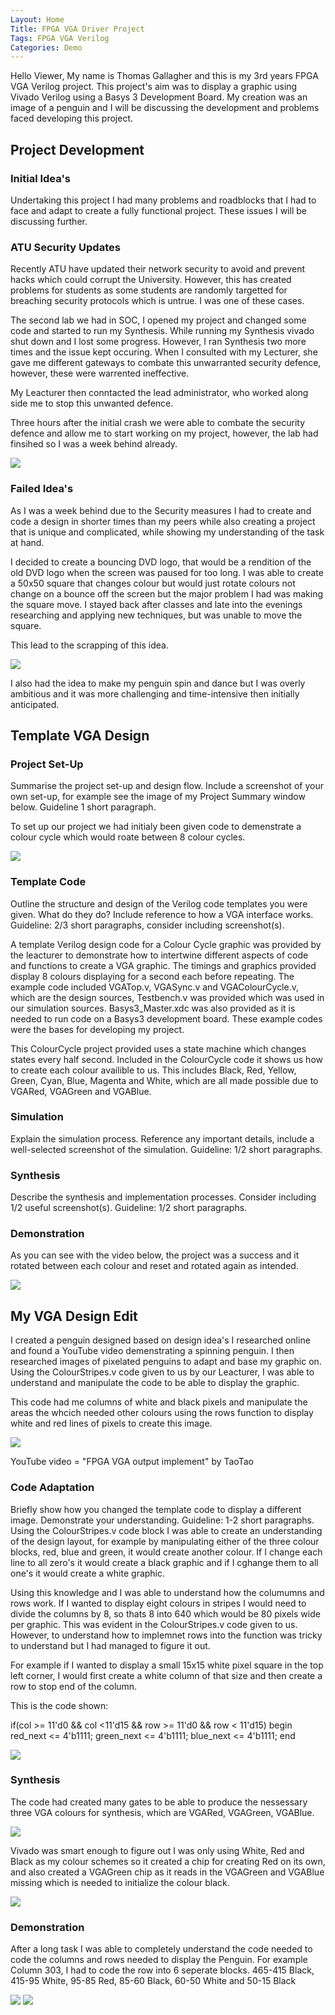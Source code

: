 ```yaml
---
Layout: Home
Title: FPGA VGA Driver Project
Tags: FPGA VGA Verilog
Categories: Demo
---
```


Hello Viewer, My name is Thomas Gallagher and this is my 3rd years FPGA VGA Verilog project. This project's aim was to display a graphic using Vivado Verilog using a Basys 3 Development Board. My creation was an image of a penguin and I will be discussing the development and problems faced developing this project.

## **Project Development**
### **Initial Idea's**
Undertaking this project I had many problems and roadblocks that I had to face and adapt to create a fully functional project. These issues I will be discussing further.

### **ATU Security Updates**
Recently ATU have updated their network security to avoid and prevent hacks which could corrupt the University. However, this has created problems for students as some students are randomly targetted for breaching security protocols which is untrue. I was one of these cases. 

The second lab we had in SOC, I opened my project and changed some code and started to run my Synthesis. While running my Synthesis vivado shut down and I lost some progress. However, I ran Synthesis two more times and the issue kept occuring. When I consulted with my Lecturer, she gave me different gateways to combate this unwarranted security defence, however, these were warrented ineffective. 

My Leacturer then conntacted the lead administrator, who worked along side me to stop this unwanted defence. 

Three hours after the initial crash we were able to combate the security defence and allow me to start working on my project, however, the lab had finsihed so I was a week behind already.

<img src ="Screenshot 2024-11-29 134949.png"> 
 

### **Failed Idea's**

As I was a week behind due to the Security measures I had to create and code a design in shorter times than my peers while also creating a project that is unique and complicated, while showing my understanding of the task at hand. 

I decided to create a bouncing DVD logo, that would be a rendition of the old DVD logo when the screen was paused for too long. I was able to create a 50x50 square that changes colour but would just rotate colours not change on a bounce off the screen but the major problem I had was making the square move. I stayed back after classes and late into the evenings researching and applying new techniques, but was unable to move the square.

This lead to the scrapping of this idea. 

<img src ="AYwrUq.gif"> 

I also had the idea to make my penguin spin and dance but I was overly ambitious and it was more challenging and time-intensive then initially anticipated. 

## **Template VGA Design**
### **Project Set-Up**
Summarise the project set-up and design flow. Include a screenshot of your own set-up, for example see the image of my Project Summary window below. Guideline 1 short paragraph.

To set up our project we had initialy been given code to demenstrate a colour cycle which would roate between 8 colour cycles. 

<img src="Screenshot 2024-11-11 171309.png">

### **Template Code**
Outline the structure and design of the Verilog code templates you were given. What do they do? Include reference to how a VGA interface works. Guideline: 2/3 short paragraphs, consider including screenshot(s).

A template Verilog design code for a Colour Cycle graphic was provided by the leacturer to demonstrate how to intertwine different aspects of code and functions to create a VGA graphic. The timings and graphics provided display 8 colours displaying for a second each before repeating. The example code included VGATop.v, VGASync.v and VGAColourCycle.v, which are the design sources, Testbench.v was provided which was used in our simulation sources. Basys3_Master.xdc was also provided as it is needed to run code on a Basys3 development board. These example codes were the bases for developing my project.

This ColourCycle project provided uses a state machine which changes states every half second. Included in the ColourCycle code it shows us how to create each colour availible to us. This includes Black, Red, Yellow, Green, Cyan, Blue, Magenta and White, which are all made possible due to VGARed, VGAGreen and VGABlue. 

### **Simulation**
Explain the simulation process. Reference any important details, include a well-selected screenshot of the simulation. Guideline: 1/2 short paragraphs.



### **Synthesis**
Describe the synthesis and implementation processes. Consider including 1/2 useful screenshot(s). Guideline: 1/2 short paragraphs.


### **Demonstration**
As you can see with the video below, the project was a success and it rotated between each colour and reset and rotated again as intended.

<img src ="IMG_5512 (1).gif">

## **My VGA Design Edit**
I created a penguin designed based on design idea's I researched online and found a YouTube video demenstrating a spinning penguin. I then researched images of pixelated penguins to adapt and base my graphic on. Using the ColourStripes.v code given to us by our Leacturer, I was able to understand and manipulate the code to be able to display the graphic. 

This code had me columns of white and black pixels and manipulate the areas the whcich needed other colours using the rows function to display white and red lines of pixels to create this image. 

<img src="IMG_5611.jpeg">

YouTube video = "FPGA VGA output implement" by TaoTao

### **Code Adaptation**
Briefly show how you changed the template code to display a different image. Demonstrate your understanding. Guideline: 1-2 short paragraphs.
Using the ColourStripes.v code block I was able to create an understanding of the design layout, for example by manipulating either of the three colour blocks, red, blue and green, it would create another colour. If I change each line to all zero's it would create a black graphic and if I cghange them to all one's it would create a white graphic.

Using this knowledge and I was able to understand how the columumns and rows work. If I wanted to display eight colours in stripes I would need to divide the columns by 8, so thats 8 into 640 which would be 80 pixels wide per graphic. This was evident in the ColourStripes.v code given to us. However, to understand how to implemnet rows into the function was tricky to understand but I had managed to figure it out.

For example if I wanted to display a small 15x15 white pixel square in the top left corner, I would first create a white column of that size and then create a row to stop end of the column.

This is the code shown:

if(col >= 11'd0 && col <11'd15 && row >= 11'd0 && row < 11'd15)
begin
red_next   <= 4'b1111;
green_next <= 4'b1111;
blue_next  <= 4'b1111;
end

<img src="IMG_56272.jpeg">


### **Synthesis**

The code had created many gates to be able to produce the nessessary three VGA colours for synthesis, which are VGARed, VGAGreen, VGABlue.

<img src ="Screenshot 2024-12-02 165928.png"> 

Vivado was smart enough to figure out I was only using White, Red and Black as my colour schemes so it created a chip for creating Red on its own, and also created a VGAGreen chip as it reads in the VGAGreen and VGABlue missing which is needed to initialize the colour black. 

<img src ="Screenshot 2024-12-02 172516.png">

### **Demonstration**
After a long task I was able to completely understand the code needed to code the columns and rows needed to display the Penguin. For example Column 303, I had to code the row into 6 seperate blocks.
465-415 Black, 415-95 White, 95-85 Red, 85-60 Black, 60-50 White and 50-15 Black

<img src="IMG_56252.jpeg">

<img src="IMG_56262.jpeg">
